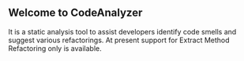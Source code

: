 ## Welcome to CodeAnalyzer

It is a static analysis tool to assist developers identify code smells and suggest various refactorings. At present support for Extract Method Refactoring only is available.

